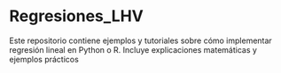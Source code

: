 # Regresiones_LHV
Este repositorio contiene ejemplos y tutoriales sobre cómo implementar regresión lineal en Python o R. Incluye explicaciones matemáticas y ejemplos prácticos
